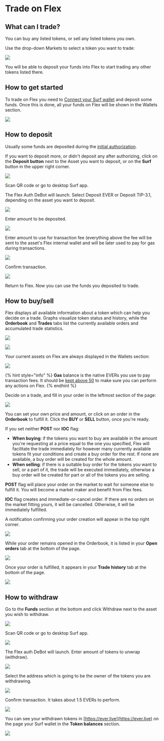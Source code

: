# Trade on Flex

## What can I trade?

You can buy any listed tokens, or sell any listed tokens you own.

Use the drop-down Markets to select a token you want to trade:

![](<../.gitbook/assets/Screenshot from 2022-03-29 12-02-48.png>)

You will be able to deposit your funds into Flex to start trading any other tokens listed there.

## How to get started

To trade on Flex you need to [Connect your Surf wallet](connect-your-wallet.md) and deposit some funds. Once this is done, all your funds on Flex will be shown in the Wallets section.

![](../.gitbook/assets/015.png)

## How to deposit

Usually some funds are deposited during the [initial authorization](connect-your-wallet.md).

If you want to deposit more, or didn't deposit any after authorizing, click on the **Deposit button** next to the Asset you want to deposit, or on the **Surf** button in the upper right corner.

![](../.gitbook/assets/002.png)

Scan QR code or go to desktop Surf app.

The Flex Auth DeBot will launch. Select Deposit EVER or Deposit TIP-3.1, depending on the asset you want to deposit.

![](../.gitbook/assets/011.jpg)

Enter amount to be deposited.

![](../.gitbook/assets/008.jpg)

Enter amount to use for transaction fee (everything above the fee will be sent to the asset's Flex internal wallet and will be later used to pay for gas during transactions.

![](../.gitbook/assets/009.jpg)

Confirm transaction.

![](../.gitbook/assets/010.jpg)

Return to Flex. Now you can use the funds you deposited to trade.

## How to buy/sell

Flex displays all available information about a token which can help you decide on a trade. Graphs visualize token status and history, while the **Orderbook** and **Trades** tabs list the currently available orders and accumulated trade statistics.

![](../.gitbook/assets/22.png)

![](../.gitbook/assets/23.png)

Your current assets on Flex are always displayed in the Wallets section:

![](../.gitbook/assets/022.png)

{% hint style="info" %}
**Gas** balance is the native EVERs you use to pay transaction fees. It should be [kept above 50](keep-up-gas-balance.md) to make sure you can perform any actions on Flex.
{% endhint %}

Decide on a trade, and fill in your order in the leftmost section of the page:

![](../.gitbook/assets/017.png)

You can set your own price and amount, or click on an order in the **Orderbook** to fulfill it. Click the **BUY** or **SELL** button, once you're ready.&#x20;

If you set neither **POST** nor **IOC** flag:

* **When buying**: if the tokens you want to buy are available in the amount you're requesting at a price equal to the one you specified, Flex will facilitate the trade immediately for however many currently available tokens fit your conditions and create a buy order for the rest. If none are available, a buy order will be created for the whole amount.
* **When selling**: if there is a suitable buy order for the tokens you want to sell, or a part of it, the trade will be executed immediately, otherwise a buy order will be created for part or all of the tokens you are selling.

**POST** flag will place your order on the market to wait for someone else to fulfill it. You will become a market maker and benefit from Flex fees.

**IOC** flag creates and immediate-or-cancel order. If there are no orders on the market fitting yours, it will be cancelled. Otherwise, it will be immediately fulfilled.

A notification confirming your order creation will appear in the top right corner.

![](../.gitbook/assets/019.png)

While your order remains opened in the Orderbook, it is listed in your **Open orders** tab at the bottom of the page.

![](../.gitbook/assets/020.png)

Once your order is fulfilled, it appears in your **Trade history** tab at the bottom of the page.

![](../.gitbook/assets/021.png)

## How to withdraw

Go to the **Funds** section at the bottom and click Withdraw next to the asset you wish to withdraw.

![](../.gitbook/assets/023.png)

Scan QR code or go to desktop Surf app.

![](../.gitbook/assets/002.png)

The Flex auth DeBot will launch. Enter amount of tokens to unwrap (withdraw).

![](../.gitbook/assets/024.jpg)

Select the address which is going to be the owner of the tokens you are withdrawing.&#x20;

![](../.gitbook/assets/025.jpg)

Confirm transaction. It takes about 1.5 EVERs to perform.

![](../.gitbook/assets/026.jpg)

You can see your withdrawn tokens in [https://ever.live](https://ever.live) on the page your Surf wallet in the **Token balances** section.

![](../.gitbook/assets/027.png)
